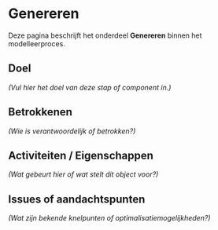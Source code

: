 # Genereren

Deze pagina beschrijft het onderdeel **Genereren** binnen het modelleerproces.

## Doel
*(Vul hier het doel van deze stap of component in.)*

## Betrokkenen
*(Wie is verantwoordelijk of betrokken?)*

## Activiteiten / Eigenschappen
*(Wat gebeurt hier of wat stelt dit object voor?)*

## Issues of aandachtspunten
*(Wat zijn bekende knelpunten of optimalisatiemogelijkheden?)*